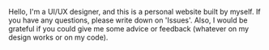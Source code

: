 Hello, I'm a UI/UX designer, and this is a personal website built by myself. If you have any questions, please write down on 'Issues'. Also, I would be grateful if you could give me some advice or feedback (whatever on my design works or on my code).
